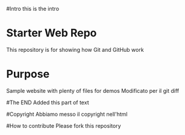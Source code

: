 #Intro
this is the intro

# Starter Web Repo

This repository is for showing how Git and GitHub work

# Purpose

Sample website with plenty of files for demos
Modificato per il git diff

#The END
Added this part of text

#Copyright 
Abbiamo messo il copyright nell'html

#How to contribute
Please fork this repository
